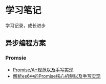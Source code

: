 # 学习笔记

学习记录，成长进步

## 异步编程方案

### Promsie
- [Promise/A+规范以及手写实现](https://github.com/skique/Promise/tree/master/jstest/nodetest/Promise/Promise-a%2B)
- [解析es6中的Promise核心机制以及手写实现](https://github.com/skique/Promise/tree/master/jstest/nodetest/Promise/Promise-es6)
